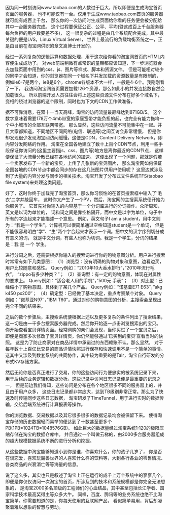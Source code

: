 
因为同一时刻访问www.taobao.com的人数过于巨大，所以即便是生成淘宝首页页面的服务器，
也不可能仅有一台。仅用于生成www.taobao.com首页的服务器就可能有成百上千台，
那么你的一次访问时生成页面给你看的任务便会被分配给其中一台服务器完成。
这个过程要保证公正、公平、平均(暨这成百上千台服务器每台负担的用户数要差不多)，
这一很复杂的过程是由几个系统配合完成，其中最关键的便是LVS，Linux Virtual Server，
世界上最流行的负载均衡系统之一，正是由目前在淘宝网供职的章文嵩博士开发的。

经过一系列复杂的逻辑运算和数据处理，用于这次给你看的淘宝网首页的HTML内容便生成成功了。
对web前端稍微有点常识的童鞋都应该知道，下一步浏览器会去加载页面中用到的css、js、图片等样式、脚本和资源文件。
但是可能相对较少的同学才会知道，你的浏览器在同一个域名下并发加载的资源数量是有限制的，
例如ie6-7是两个，ie8是6个，chrome各版本不大一样，一般是4-6个。我刚刚看了一下，
我访问淘宝网首页需要加载126个资源，那么如此小的并发连接数自然会加载很久。
所以前端开发人员往往会将上述这些资源文件分布在好多个域名下，变相的绕过浏览器的这个限制，同时也为下文的CDN工作做准备。

据不可靠消息，在双十一当天高峰，淘宝的访问流量最巅峰达到871GB/S。
这个数字意味着需要178万个4mb带宽的家庭宽带才能负担的起，也完全有能力拖垮一个中小城市的全部互联网带宽。
那么显然，这些访问流量不可能集中在一起。并且大家都知道，不同地区不同网络(电信、联通等)之间互访会非常缓慢，
但是你却发现很少发现淘宝网访问缓慢。这便是CDN，Content Delivery Network，即内容分发网络的作用。
淘宝在全国各地建立了数十上百个CDN节点，利用一些手段保证你访问的(这里主要指js、css、图片等)地方是离你最近的CDN节点，
这样便保证了大流量分散已经在各地访问的加速。
这便出现了一个问题，那就是假若一个卖家发布了一个新的宝贝，上传了几张新的宝贝图片，
那么淘宝网如何保证全国各地的CDN节点中都会同步的存在这几张图片供用户使用呢？
这里边就涉及到了大量的内容分发与同步的相关技术。淘宝开发了分布式文件系统TFS(taobao file system)来处理这类问题。

好了，这时你终于加载完了淘宝首页，那么你习惯性的在首页搜索框中输入了'毛衣'二字并敲回车，
这时你又产生了一个PV，然后，淘宝网的主搜索系统便开始为你服务了。
它首先对你输入的内容基于一个分词库进行的分词操作。众所周知，英文是以词为单位的，
词和词之间是靠空格隔开，而中文是以字为单位，句子中所有的字连起来才能描述一个意思。
例如，英文句子I am a student，用中文则为：“我是一个学生”。计算机可以很简单通过空格知道student是一个单词，
但是不能很容易明白“学”、“生”两个字合起来才表示一个词。把中文的汉字序列切分成有意义的词，
就是中文分词，有些人也称为切词。我是一个学生，分词的结果是：我 是 一个 学生。

进行分词之后，还需要根据你输入的搜索词进行你的购物意图分析。用户进行搜索时常常有如下几类意图：
（1）浏览型：没有明确的购物对象和意图，边看边买，用户比较随意和感性。
    Query例如：”2010年10大香水排行”，”2010年流行毛衣”， “zippo有多少种类？”；
（2）查询型：有一定的购物意图，体现在对属性的要求上。
    Query例如：”适合老人用的手机”，”500元 手表”；
（3）对比型：已经缩小了购物意图，具体到了某几个产品。
    Query例如：”诺基亚E71 E63″，”akg k450 px200″；
（4）确定型：已经做了基本决定，重点考察某个对象。
    Query例如：”诺基亚N97″，”IBM T60″。通过对你的购物意图的分析，主搜索会呈现出完全不同的结果来。

之后的数个步骤后，主搜索系统便根据上述以及更多复杂的条件列出了搜索结果，
这一切是由一千多台搜索服务器完成。然后你开始逐一点击浏览搜索出的宝贝。
你开始查看宝贝详情页面。经常网购的亲们会发现，当你买过了一个宝贝之后，
即便是商家多次修改了宝贝详情页，你仍然能够通过‘已买到的宝贝’查看当时的快照。
这是为了防止商家对在商品详情中承诺过的东西赖账不认。那么显然，
对于每年数十上百亿比交易的商品详情快照进行保存和快速调用不是一个简单的事情。
这其中又涉及到数套系统的共同协作，其中较为重要的是Tair，淘宝自行研发的分布式KV存储方案。

然后无论你是否真正进行了交易，你的这些访问行为便忠实的被系统记录下来，
用于后续的业务逻辑和数据分析。这些记录中访问日志记录便是最重要的记录之一，
但是前边我们得知，这些访问是分布在各个地区很多不同的服务器上的，并且由于用户众多，
这些日志记录都非常庞大，达到TB级别非常正常。那么为了快速及时传输同步这些日志数据，
淘宝研发了TimeTunnel，用于进行实时的数据传输，交给后端系统进行计算报表等操作。

你的浏览数据、交易数据以及其它很多很多的数据记录均会被保留下来。
使得淘宝存储的历史数据轻而易举的便达到了十数甚至更多个PB(1PB=1024TB=1048576GB)。
如此巨大的数据量经过淘宝系统1:120的极限压缩存储在淘宝的数据仓库中。
并且通过一个叫做云梯的，由2000多台服务器组成的超大规模数据系统不断的进行分析和挖掘。

从这些数据中淘宝能够知道小到你是谁，你喜欢什么，你的孩子几岁了，
你是否在谈恋爱，喜欢玩魔兽世界的人喜欢什么样的饮料等，大到各行各业的零售情况、
各类商品的兴衰消亡等等海量的信息。

说了这么多，其实也只是叙述了淘宝上正在运行的成千上万个系统中的寥寥几个。
即便是你仅仅访问一次淘宝的首页，所涉及到的技术和系统规模都是你完全无法想象的，
是淘宝2000多名顶级的工程师们的心血结晶，其中甚至包括长江学者、国家科学技术最高奖得主等众多大牛。
同样，百度、腾讯等的业务系统也绝不比淘宝简单。你需要知道的是，你每天使用的互联网产品，
看似简单易用，背后却凝聚着难以想象的智慧与劳动。
